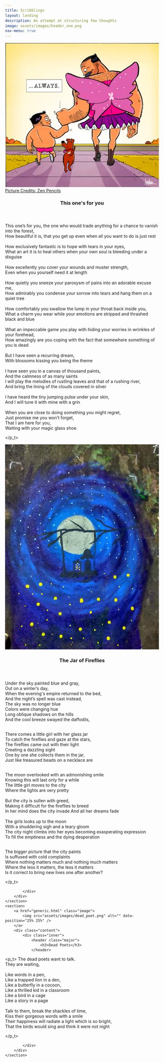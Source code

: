```yaml
---
title: Scribblings
layout: landing
description: An attempt at structuring few thoughts
image: assets/images/header_one.png
nav-menu: true
---
```


<!-- Main -->
<div id="main">

<!-- One -->
<!-- <section id="one">
	<div class="inner">
		<header class="major">
			<h2>This one's for you</h2>
		</header>
		<p>Empty text</p>
	</div>
</section> -->




<!-- Two -->
<section id="two" class="spotlights">
	<section>
		<a href="https://zenpencils.com/comic/world/" class="image">
			<img src="assets/images/here_for_you.png" alt="" data-position="center center" />
			Picture Credits: Zen Pencils<br>
<!-- 			This poem is about how people aren't able to communicate their thoughts, their pain to the world, to the people around. While describing their struggle, there's an urge to come out the wells of silence. -->
		</a>
		<div class="content">
			<div class="inner">
				<header class="major">
					<h3>This one's for you</h3>
				</header>
<p_t>
		This one’s for you, the one who would trade anything for a chance to vanish into the forest, <br>
		How beautiful it is, that you get up even when all you want to do is just rest <br>
<br>
		How exclusively fantastic is to hope with tears in your eyes,<br>
		What an art it is to heal others when your own soul is bleeding under a disguise <br>
<br>
		How excellently you cover your wounds and muster strength,<br>
		Even when you yourself need it at length   <br>
<br>
		How quietly you sneeze your paroxysm of pains into an adorable excuse me,<br>
		How admirably you condense your sorrow into tears and hang them on a quiet tree <br>
<br>
		How comfortably you swallow the lump in your throat back inside you,<br>
		What a charm you wear while your emotions are stripped and thrashed black and blue <br>
<br>
		What an impeccable game you play with hiding your worries in wrinkles of your forehead,<br>
		How amazingly are you coping with the fact that somewhere something of you is dead<br>
<br>
		But I have seen a recurring dream,<br>
		With blossoms kissing you being the theme<br>
<br>
		I have seen you in a canvas of thousand paints, <br>
		And the calmness of as many saints 
<br>
		I will play the melodies of rustling leaves and that of a rushing river, <br>
		And bring the lining of the clouds covered in silver <br>
<br>
		I have heard the tiny jumping pulse under your skin,<br>
		And I will tune it with mine with a grin  <br>
<br>
		When you are close to doing something you might regret,  <br>
		Just promise me you won’t forget,<br>
		That I am here for you, <br>
		Waiting with your magic glass shoe.<br>

</p_t>

</div>
		</div>
	</section>

<section>
		<a href="generic.html" class="image">
<!-- 			This poem is based on the difference between city life and life at the countryside. The inspiration was this contantly pounding question of which life is better.  -->
			<img src="assets/images/fireflies.jpg" alt="" data-position="top center" />
		</a>
		<div class="content">
			<div class="inner">
				<header class="major">
					<h3>The Jar of Fireflies</h3>
				</header>
<p_t>
Under the sky painted blue and gray, <br>
Out on a winter’s day, <br>
When the evening's empire returned to the bed, <br>
And the night’s spell was cast instead, <br>
The sky was no longer blue<br>
Colors were changing hue<br>
Long oblique shadows on the hills <br>
And the cool breeze swayed the daffodils, <br>
<br>

There comes a little girl with her glass jar <br>
To catch the fireflies and gaze at the stars,<br>
The fireflies came out with their light<br>
Creating a dazzling sight<br>
One by one she collects them in the jar, <br>
Just like treasured beads on a necklace are <br>
<br>

The moon overlooked with an admonishing smile <br>
Knowing this will last only for a while<br>
The little girl moves to the city<br>
Where the lights are very pretty <br>
<br>
But the city is sullen with greed, <br>
Making it difficult for the fireflies to breed <br>
In her mind does the city invade And all her dreams fade <br>
<br>
The girls looks up to the moon <br>
With a shuddering sigh and a teary gloom <br>
The city night climbs into her eyes becoming exasperating expression <br>
To fill the emptiness and the dying desperation<br>
<br>

The bigger picture that the city paints <br>
Is suffused with cold complaints <br>
Where nothing matters much and nothing much matters  <br>
Where the less it matters, the less it matters <br>
Is it correct to bring new lives one after another? <br>
	
</p_t>

<!-- <ul class="actions">
					<li><a href="generic.html" class="button">Learn more</a></li>
				</ul> -->
			</div>
		</div>
	</section>
	<section>
		<a href="generic.html" class="image">
			<img src="assets/images/dead_poet.png" alt="" data-position="25% 25%" />
		</a>
		<div class="content">
			<div class="inner">
				<header class="major">
					<h3>Dead Poets</h3>
				</header>
<p_t>
The dead poets want to talk. <br>
They are waiting, <br>
<br>
Like words in a pen,<br>
Like a trapped lion in a den, <br>
Like a butterfly in a cocoon, <br>
Like a thrilled kid in a classroom <br>
Like a bird in a cage <br>
Like a story in a page <br>
<br>
Talk to them, break the shackles of time, <br>
Kiss their gorgeous words with a smile <br>
Their happiness will radiate a light which is so bright, <br>
That the birds would sing and think it were not night <br>
	
</p_t>

<!-- <ul class="actions">
					<li><a href="generic.html" class="button">Learn more</a></li>
</ul> -->
			</div>
		</div>
	</section>
</section>

<!-- Three -->
<!-- <section id="three">
	<div class="inner">
		<header class="major">
			<h2>Massa libero</h2>
		</header>
		<p>Nullam et orci eu lorem consequat tincidunt vivamus et sagittis libero. Mauris aliquet magna magna sed nunc rhoncus pharetra. Pellentesque condimentum sem. In efficitur ligula tate urna. Maecenas laoreet massa vel lacinia pellentesque lorem ipsum dolor. Nullam et orci eu lorem consequat tincidunt. Vivamus et sagittis libero. Mauris aliquet magna magna sed nunc rhoncus amet pharetra et feugiat tempus.</p>
		<ul class="actions">
			<li><a href="generic.html" class="button next">Get Started</a></li>
		</ul>
	</div>
</section>
 -->
</div>
